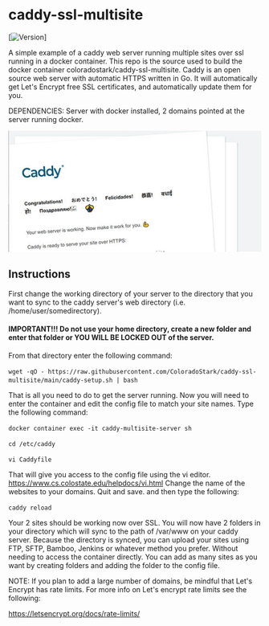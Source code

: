 # caddy-ssl-multisite

[![Version](https://img.shields.io/github/v/release/ColoradoStark/caddy-ssl-multisite)]

A simple example of a caddy web server running multiple sites over ssl running in a docker container. This repo is the source used to build the docker container coloradostark/caddy-ssl-multisite. Caddy is an open source web server with automatic HTTPS written in Go. It will automatically get Let's Encrypt free SSL certificates, and automatically update them for you.  

DEPENDENCIES: Server with docker installed, 2 domains pointed at the server running docker.

![Screenshot](https://github.com/ColoradoStark/caddy-ssl-multisite/raw/main/caddy.jpg)

## Instructions

First change the working directory of your server to the directory that you want to sync to the caddy server's web directory (i.e. /home/user/somedirectory).  
#### IMPORTANT!!! Do not use your home directory, create a new folder and enter that folder or YOU WILL BE LOCKED OUT of the server. 
From that directory enter the following command:

```wget -qO - https://raw.githubusercontent.com/ColoradoStark/caddy-ssl-multisite/main/caddy-setup.sh | bash```

That is all you need to do to get the server running. Now you will need to enter the container and edit the config file to match your site names. Type the following command:

```docker container exec -it caddy-multisite-server sh```

```cd /etc/caddy```

```vi Caddyfile```

That will give you access to the config file using the vi editor. https://www.cs.colostate.edu/helpdocs/vi.html Change the name of the websites to your domains. Quit and save. and then type the following:

```caddy reload```

Your 2 sites should be working now over SSL.  You will now have 2 folders in your directory which will sync to the path of /var/www on your caddy server. Because the directory is synced, you can upload your sites using FTP, SFTP, Bamboo, Jenkins or whatever method you prefer. Without needing to access the container directly.  You can add as many sites as you want by creating folders and adding the folder to the config file.  

NOTE: If you plan to add a large number of domains, be mindful that Let's Encrypt has rate limits. For more info on Let's encrypt rate limits see the following:

https://letsencrypt.org/docs/rate-limits/
